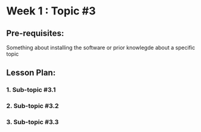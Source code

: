 # Week 1 : Topic #3

## Pre-requisites:

Something about installing the software or prior knowlegde about a specific topic

## Lesson Plan:
### 1.	Sub-topic #3.1

### 2.	Sub-topic #3.2

### 3.	Sub-topic #3.3

